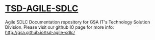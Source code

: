# [TSD-AGILE-SDLC](http://gsa.github.io/tsd-agile-sdlc/)
Agile SDLC Documentation repository for GSA IT's Technology Solution Division. Please visit our github IO page for more info: http://gsa.github.io/tsd-agile-sdlc/
